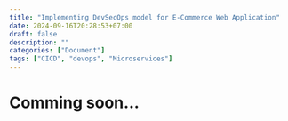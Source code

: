```yaml
---
title: "Implementing DevSecOps model for E-Commerce Web Application"
date: 2024-09-16T20:28:53+07:00
draft: false
description: ""
categories: ["Document"]
tags: ["CICD", "devops", "Microservices"]
---
```


# Comming soon...

<!-- ## Table of contents

- [Pfsense, Client to Site \&  Site to site](#pfsense-client-to-site---site-to-site)
  - [Table of contents](#table-of-contents)
    - [What is Pfsense ?](#what-is-pfsense-)
    - [Features in pfsense](#features-in-pfsense)
    - [Setup firewall (Outscope)](#setup-firewall-outscope)
      - [Initial setup](#initial-setup)
        - [General Information](#general-information)
        - [Time Server Configuration](#time-server-configuration)
        - [WAN Interface Configuration](#wan-interface-configuration)
      - [Configure LAN Interface](#configure-lan-interface)
      - [Change the Admin password](#change-the-admin-password)
      - [Save parameters](#save-parameters)
      - [Configure Interface](#configure-interface)
      - [Configure Rule and NAT(port-forward)](#configure-rule-and-natport-forward)
        - [I. Rule WAN interface](#i-rule-wan-interface)
        - [II. Rule LAN interface](#ii-rule-lan-interface)
    - [Setup firewall (Inscope Non CDE)](#setup-firewall-inscope-non-cde)
    - [Build VPN](#build-vpn)
      - [Setup VPN Client to Site](#setup-vpn-client-to-site)
        - [Step 1: Configure WAN interface](#step-1-configure-wan-interface)
        - [Step 2: Create a Virtual IP](#step-2-create-a-virtual-ip)
        - [Step 3: Create Certificate Authority – CA](#step-3-create-certificate-authority--ca)
        - [Step 4: Create Server Certificate](#step-4-create-server-certificate)
        - [Step 5: Create a VPN – OpenVPN Server](#step-5-create-a-vpn--openvpn-server)
        - [Step 6: Create a VPN – OpenVPN Client](#step-6-create-a-vpn--openvpn-client)
        - [Step 7: Install the OpenVPN Client Export Utility, a tool that helps export the VPN client](#step-7-install-the-openvpn-client-export-utility-a-tool-that-helps-export-the-vpn-client)
        - [Step 8 : Create user OpenVPN](#step-8--create-user-openvpn)
        - [Step 9: Configure access permissions in the VPN](#step-9-configure-access-permissions-in-the-vpn)
        - [Step 10: Configure access to the VPN](#step-10-configure-access-to-the-vpn)
        - [Step 11: Configure NAT outbound](#step-11-configure-nat-outbound)
        - [Step 12: Export the VPN Client installation package](#step-12-export-the-vpn-client-installation-package)
        - [Step 13: Test the OpenVPN connection](#step-13-test-the-openvpn-connection)
      - [Setup VPN Site to site](#setup-vpn-site-to-site)
        - [Setup Network on CMC-Cloud Site HCM](#setup-network-on-cmc-cloud-site-hcm)
        - [Configure Interface OutScope, NonCDE, CDE Site HCM](#configure-interface-outscope-noncde-cde-site-hcm)
        - [Configure the IPSec tunnel Site HCM](#configure-the-ipsec-tunnel-site-hcm)
        - [Configure Firewall for local connections Site HCM](#configure-firewall-for-local-connections-site-hcm)
        - [Config Route table in CMC-Cloud on Site HCM](#config-route-table-in-cmc-cloud-on-site-hcm)
        - [Setup Network on CMC-Cloud Site HN](#setup-network-on-cmc-cloud-site-hn)
        - [Configure Interface OutScope, NonCDE, CDE Site HN](#configure-interface-outscope-noncde-cde-site-hn)
        - [Configure the IPSec tunnel Site HN](#configure-the-ipsec-tunnel-site-hn)
        - [Configure Firewall for local connections Site HN](#configure-firewall-for-local-connections-site-hn)
        - [Config Route table in CMC-Cloud on Site HN](#config-route-table-in-cmc-cloud-on-site-hn)
    - [Build VPN Route Base (Using OSPF)](#build-vpn-route-base-using-ospf)
      - [Routed IPsec (VTI)](#routed-ipsec-vti)
        - [HANOI - Khanh's zone (Vùng 1) - PHAN](#hanoi---khanhs-zone-vùng-1---phan)
        - [HCM - Khanh's zone (Vùng 2) - GIANG](#hcm---khanhs-zone-vùng-2---giang)
        - [HCM - Tram's zone (Vùng 3) - TRI](#hcm---trams-zone-vùng-3---tri)
      - [Step 1: Configure IPsec Tunnel on pfSense](#step-1-configure-ipsec-tunnel-on-pfsense)
      - [Step 2: Configure Phase 2 (Child SA) for VTI](#step-2-configure-phase-2-child-sa-for-vti)
      - [Create the VTI Interface](#create-the-vti-interface)
      - [Step 4: Firewall Rules for the VTI Interface](#step-4-firewall-rules-for-the-vti-interface)
      - [Testing the VTI Tunnel](#testing-the-vti-tunnel)
      - [Step 5: Setup for OSPF on pfSense with VTI](#step-5-setup-for-ospf-on-pfsense-with-vti)
        - [I. Install the FRR Package on pfSense](#i-install-the-frr-package-on-pfsense)
        - [II. Configure FRR Global Settings](#ii-configure-frr-global-settings)
        - [III. Configure OSPF in FRR](#iii-configure-ospf-in-frr)
        - [IV. Configure Static Routing in Pfsense](#iv-configure-static-routing-in-pfsense)
        - [V. Check status OSPF in FRR](#v-check-status-ospf-in-frr)
        - [V. Check ping](#v-check-ping)
    - [Build VPN With GRE-TUNNEL](#build-vpn-with-gre-tunnel)

### What is Pfsense ?

**`Pfsense`**: is an application that functions as a network firewall router and is free based on `FreeBSD`. Pfsense is configured through a web GUI interface for easy management and customization. It supports filtering based on source address, destination, source port, destination port, supports routing, and can operate in bridge or transparent mode.

![pfsense](Imgs/pfsense.png)

Moreover, If using pfsense as a gateway, we can clearly see the support for NAT and port forwarding on pfsense as well as performing load balancing or failover on the network paths.

### Features in pfsense

1. *`Aliases`*: In pfsense, the firewall cannot have a rule consisting of multiple IP groups or a port group. Therefore, it is necessary to group IP, Port, or URL into one alias. An alias allows to substitute one host, one network range, multiple separate IPs, or a group of ports, URLs... Aliases help save time if used correctly.

2. *`NAT`*: Pfsense supports Static NAT in the form of NAT 1:1. The condition to perform NAT 1:1 is to have a public IP. When performing NAT 1:1, the Private IP being NAT-ed will always go out with the corresponding Public IP, and the ports will also correspond on the Public IP.

3. *`Powerful firewall`*: PFsense provides a strong firewall with the ability to filter packets based on IP address, port, protocol, application,... It also supports complex and flexible firewall rules. Rules must be created to manage the internal network.

4. *`Analyze and manage traffic`*: PFsense provides network traffic analysis tools such as NetFlow and many other plugins to help you understand and manage Internet usage in your network.

5. *`VPN (Virtual Private Network)`*: PFsense supports multiple VPN protocols such as *`IPsec`*, *`OpenVPN`*, *`L2TP`*, and *`PPTP`*, allowing secure VPN connections to be established between locations or remote users.

6. *`Proxy Server`*: PFsense can act as a `proxy server`, allowing to control and filter web content, providing security and managing Internet traffic.

7. *`Load balancing and failover`*: PFsense supports load balancing across multiple Internet connections to optimize network performance and availability. It also features redundancy to ensure service continuity.

8. *`Manage access control lists (ACL)`*: By using access control lists, you can control the Internet access rights of users in the network, from blocking access to specific websites to managing access time.

9. *`Security`*: PFsense supports many security features such as `IDS/IPS` (Intrusion Detection/Prevention System), `DPI` (Deep Packet Inspection), `DDoS` protection, to protect the network from various threats.

10. *`Managing DHCP and DNS:`*: PFsense also provides DHCP and DNS management services to automatically assign IP addresses and manage domains within the network.

![pfsense](Imgs/pfs.jpg)

### Setup firewall (Outscope)

The pfSense solution is an open-source firewall project originating from the Monowall firewall project from many years ago. According to pfsense.org, thousands of enterprises use pfSense. Essentially, pfSense will include a full-featured firewall/L3 routing suite with many other features such as proxy server, IDS/IPS, high availability, certificate management, and centralized VPN.

![architecture](Imgs/fo.svg)

#### Initial setup

> [!CAUTION]
> ***Error login HTTP_REFERER***
> ![pfsense](Imgs/cts_error.png)

Access **terminal console** of **pfsense -> select number `8`**.

![pfsense](Imgs/cts_fix.png)

```sh
pfSsh.php playback disablereferercheck
```

> [!NOTE]
> ***ERR_CONNECTION_TIMED_OUT***

- Assignment Interface in pfSense:

  After configuring VLANs, pfSense will prompt you to assign the WAN interface. Typically, pfSense will display a list of network interfaces connected to it, such as vtnet0 and vtnet1. These are common virtual network interface names in cloud environments.
  - `Cloud Environment Consideration:`
    - In a cloud environment, if you do not have a VPN setup, pfSense will require a public IP address on the WAN interface to allow access to the User Interface (UI). This is crucial because, without VPN, the only way to manage pfSense remotely is through this public IP.

  - `WAN Configuration Before LAN:`
    - It is essential to configure WAN access rules before setting up the LAN interface, especially for ports 443 (HTTPS) and 80 (HTTP). `This is because, once the LAN interface is assigned, pfSense’s "Default Rule" will automatically shift from the WAN to the LAN interface`.
    - This behavior is part of pfSense’s security mechanism, where the default access rules will prioritize the LAN interface once it's assigned.

If you assign the LAN interface before configuring the necessary WAN rules, you might lose access to pfSense through the WAN interface. This happens because the default allow rules will then apply to the LAN, `leaving the WAN interface without the required access permissions`.

When accessing the Web UI interface, pfSense will automatically display the Setup Wizard page to set up the main parameters for the system.

![pfsense](Imgs/pfsense-web-ui.png)

Click **`Next`** to continue

##### General Information

![pfsense](Imgs/pfsense-web-ui-1.png)

Set up `Hostname`, `Domain`, `DNS Server`, then click `Next`

- Hostname: keep pfSense unchanged, you can change later.

- Domain: keep the default home.arpa, you can change later.

- Primary & Secondary DNS Server: Enter Cloudflare DNS (1.1.1.1 and 1.0.0.1) or Google DNS (8.8.8.8 and 8.8.4.4), or leave it blank.

- Override DNS: Select this if you want to use the DNS provided by the DHCP Server sent to the WAN port.

##### Time Server Configuration

![pfsense](Imgs/pfsense-web-ui-2.png)

Adjust time zone and Time Server. I use time server `1.vn.pool.ntp.org.`

##### WAN Interface Configuration

Configure the WAN Interface and LAN Interface according to the virtual network diagram designed in architecture.

1. **Step 1:**

   - Setup IP address of WAN and LAN in portal CMC-Cloud

    ![pfsense](Imgs/pfs_oos.png)

   - Setup security group in portal CMC-Cloud

    ![pfsense](Imgs/pfs_oos_1.png)

2. **Step 2:**

   - Set the WAN Interface Type to Static with the following IP parameters:

  ![pfsense](Imgs/sub_net.png)

  **IP Address:** `172.24.48.8`

  **Subnet Mask:** `24`

  **Upstream Gateway:** `172.24.48.1` (IP of the Mikrotik Router)

  In a real-world scenario, if you are using pfSense to connect to the ISP's optical modem, you will need to change the WAN Interface Type to PPPoE and enter the provided Username/Password for connection authentication.

  ![pfsense](Imgs/pfs_oos_.png)

  Set the `WAN` Interface to `DHCP` IP

  ![pfsense](Imgs/pfs_oos_2.png)

  Uncheck the option `Block RFC1918 Private Networks` and `Block bogon networks`

  Block RFC1918 Private Networks: This option means that pfSense will block all access to the WAN port from internal IP ranges (`10/8, 172.16/12, 192.168/16`).

  Since I'm using pfSense in a virtual network on CMC-Cloud, where all connections to the WAN port are internal IPs (`172.24.48.0/24`), it is necessary to uncheck Block RFC1918 Private Networks to allow the Host to access the pfSense management page.

#### Configure LAN Interface

Change LAN IP Address to `dhcp` and Subnet Mask `32`

![pfsense](Imgs/pfs_oos_3.png)

#### Change the Admin password

![pfsense](Imgs/pfs_oos_4.png)

Enter `new password` for Admin account

#### Save parameters

![pfsense](Imgs/pfs_oos_5.png)

Click `Reload` to let pfSense save the parameters and restart the service.

![pfsense](Imgs/pfs_oos_6.png)

Click `Finish` to complete

**`Result:`** Dashboard of pfsense

![pfsense](Imgs/pfs_oos_7.png)

#### Configure Interface

Add interface `vtnet1`

![pfsense](Imgs/pfs_oos_8.png)

Config `WAN` interface

![pfsense](Imgs/wan-oos.png)

![pfsense](Imgs/wan-oos-1.png)

Config `LAN` interface

![pfsense](Imgs/lan-oos.png)

![pfsense](Imgs/lan-oos-1.png)

#### Configure Rule and NAT(port-forward)

> **Rule**

##### I. Rule WAN interface

![pfsense](Imgs/rule-wan.png)

- Allow Port access UI

    > [!NOTE]
    > If the service runs on two ports, `80 (HTTP)` and `443 (HTTPS)`, it should be configured to access the public IP address via a different port to avoid conflicts when configuring port forwarding.

  - Go to: System -> Advanced -> Admin Access -> webConfigurator -> TCP Port: 'Port different: 80 and 443' -> Save -> Apply changes and wait 20 seconds for automatic redirection. (Remember to create an Allow Rule for WAN Access on the configured port).

  ![pfsense](Imgs/rule-wan-1.png) ![pfsense](Imgs/rule-wan-2.png)

- Virtual IP port-forward to 80 and 443

  To set up port forwarding to ports 80 and 443 using a Virtual IP, you need to configure the following steps:
  - Step 1. Create a Virtual IP on CMC-lor:
    - Go to Dashboard CMC-Cloud ->`Virtual Private Cloud` -> `Subnets` -> `subnet-outscope-bvb` -> `IP address`.

      ![pfsense](Imgs/vip.png)

    - Select button `Assign Virtual IP address` -> `Automatic` -> `OK`.

      ![pfsense](Imgs/vip_1.png)

    - Continue select `Actions` -> `Bind to Server` -> `Select Server` -> `Select Port` -> `Bind Server`.

      ![pfsense](Imgs/vip_2.png)

      ![pfsense](Imgs/vip_3.png)

##### II. Rule LAN interface

![pfsense](Imgs/rule-lan.png)

> **NAT**

1. NAT Port-forward

![pfsense](Imgs/nat-pf.png)

- Go to Port Forwarding Settings:
  - Navigate to Firewall -> NAT -> Port Forward.
  - Click Add to create a new NAT rule for port forwarding.

Configure port forwarding from the `WAN` interface to the internal `NAT IP` (`172.24.65.98`) on port `80` (`HTTP`)

![pfsense](Imgs/nat-pf1.png)

Configure port forwarding from the `WAN` interface to the internal `NAT IP` (172.24.65.98) on port `443` (`HTTPS`)

![pfsense](Imgs/nat-pf2.png)

1. NAT Outbound

- Select `Hybrid Outbound NAT rule generation. (Automatic Outbound NAT + rules below)`
- Add Mapping LAN address to subnet 172.24.64.0/20 (outscope)

![pfsense](Imgs/Outbound.png)

![pfsense](Imgs/Outbound1.png)

### Setup firewall (Inscope Non CDE)

### Build VPN

`OpenVPN` is a virtual private network (VPN) system that implements techniques to create secure point-to-point or site-to-site connections. It allows parties to authenticate each other using `pre-shared keys`, `certificates`, or `usernames/passwords`. When used in a multi client-server configuration, it enables the server to issue an authentication certificate to each client. It uses the OpenSSL encryption library as well as the widely-used *TLS protocol*, with many control and security features.

> [!NOTE]
> ***The pfSense firewall is installed and working with interfaces including WAN and LAN***

#### Setup VPN Client to Site

##### Step 1: Configure WAN interface

- Setup IP address of WAN in portal CMC-Cloud

![pfsense](Imgs/cts.png)

- Setup security group in portal CMC-Cloud

![pfsense](Imgs/cts1.png)

##### Step 2: Create a Virtual IP

- Navigate to Firewall -> `Virtual IPs`.
- Click `Add` to create a new Virtual IP.
- Set the `Type` to `IP Alias`.
- Assign the `Virtual IP Address` (42.96.47.201) that you want to use.
- Set the Interface to `WAN` or whichever interface you want the Virtual IP to be associated with.
- Save and apply the changes.

![pfsense](Imgs/cts2.png)
![pfsense](Imgs/cts3.png)

##### Step 3: Create Certificate Authority – CA

- Go to the menu `System > Cert. Manager`.

- Click button `Add` to create a new CA.

  ![pfsense](Imgs/cts_ca.png)

- Enter an identifying name for the CA.

- Set the `method` to **Create an internal Certificate Authority**.

- Select **Key Type**. (RSA, ECDSA..)

- Set the length of the key **Key length (2048, 4096, …)**.

- Select **Digest Algorithm encryption algorithm (sha256, sha512, …)**.

- Set a common name **Common Name (internal-ca, own-ca, ...)**.

  ![pfsense](Imgs/cts_ca1.png)

- Save to complete CA

  ![pfsense](Imgs/cts_ca2.png)

##### Step 4: Create Server Certificate

- Go to the `System > Cert. Manager menu`.

- Access the `Certificates` tab in the submenu.

- Select `Add/Sign` at the bottom right.

- Set the `Method` to `Create an internal Certificate Authority`.

- Enter a Descriptive name.

- Set the `Key length` and `Digest Algorithm` the same as the previously created `CA`.

- Adjust the `Lifetime` to 3650 days or customize it, not exceeding 398 days.

- Set the Common Name.

- Set the `Certificate Type` to Server `Certificate`.

  ![pfsense](Imgs/cts_ca3.png)

- Save to complete `Server Certificate`.

##### Step 5: Create a VPN – OpenVPN Server

- Select the `VPN > OpenVPN`.

  ![pfsense](Imgs/cts_vpn.png)

- Select `Add`.
  - General Information:
    1. Set **Server mode** to **Remote Access (SSL/TLS + User Auth)**.
    2. **Local port**, select the connection port, default port **1194**.
    3. Enter a **description**.

  ![pfsense](Imgs/cts_vpn1.png)

  - `Cryptographic` Settings:

    1. Select Use **TLS Key** and automatically enable **Automatically generate a TLS Key**.
    2. In **Peer Certificate Authority**, select the CA that was previously created.
    3. Select the **Server Certificate** created.
    4. Choose 2048 for **DH Parameter Length**.
    5. Set **Auth digest algorithm** to RSA-SHA256 (256-bit).

    ![pfsense](Imgs/cts_vpn2.png)![pfsense](Imgs/cts_vpn3.png)

  - `VPN Tunnel` Settings:
    1. Create a subnet in **IPv4 Tunnel Network** as `10.20.10.0/24`.
    2. Leave **IPv6 Tunnel Network** blank.
    3. Enable **Redirect IPv4 Gateway**.
    4. Specify the `maximum number(20)` of clients allowed to concurrently connect to this server.

    ![pfsense](Imgs/cts_vpn4.png)

  - `Client Settings` and `Ping settings`

    Keep default setting

    ![pfsense](Imgs/cts_vpn5.png)

  - `Advanced Client Settings` and `Advanced Configuration`:

    1. Enable DNS Server and add IP DNS Server `10.20.10.1`.
    2. Choose IPv4 Only in Gateway creation; select Both if using IPv4 and IPv6.

    ![pfsense](Imgs/cts_vpn6.png)

- Press `Save` to update the configuration.

  ![pfsense](Imgs/cts_vpn7.png)

##### Step 6: Create a VPN – OpenVPN Client

- Navigate to `VPN > OpenVPN > Clients`.

![pfsense](Imgs/cts_c.png)

- Click the `Add` button.

  - General Information:
    1. Enter a **description**.
    2. **Disabled**: Leave this unchecked or your client connection will be disabled.
    3. Set **Server mode** to **Peer to Peer (SSL/TLS)**.

    ![pfsense](Imgs/cts_c1.png)

  - `Endpoint Configuration` Setting:
    1. **Protocol**:Have 2 option UDP and TCP. And we used *TCP only on IPv4*.
    2. Set **Interface**: `42.96.47.201((VIP))`. The virtual IP (VIP) was created previously.
    3. **Local port**: Leave blank unless specified by your VPN provider
    4. **Server host or address**: The IP address(*`42.96.47.201`*) or hostname of the VPN server to which you will connect.
    5. **Server port**: The port(*`1194`*) over which the VPN connection will be made.
    6. **Proxy host or address**: Leave blank
    7. **Proxy port**: Leave blank
    8. **Proxy Authentication**: none
    ![pfsense](Imgs/cts_c2.png)

  - `User Authentication` Settings
    1. Username: Your username, client identifier, account number, etc.
    2. Password: Your password (if required)
    3. Automatic Retry: Leave unchecked so that your client will attempt to reconnect when authentication fails.
  
    ![pfsense](Imgs/cts_c3.png)

  - `Cryptographic` Settings
    1. Select Use **TLS Key** and automatically enable **Automatically generate a TLS Key**.
    2. In **Peer Certificate Authority**, select the CA that was previously created.
    3. **Client Certificate**: Leave this set to None.
    4. Set **Auth digest algorithm** to RSA-SHA256 (256-bit).

    ![pfsense](Imgs/cts_c4.png)![pfsense](Imgs/cts_c5.png)

  - `VPN Tunnel` Settings: Keep default in Tunnel Setting section.

    ![pfsense](Imgs/cts_c6.png)

  - `Ping settings`

    Keep default setting

    ![pfsense](Imgs/cts_c7.png)

  - `Advanced Configuration`:
    - Choose IPv4 Only in `Gateway creation`; select Both if using IPv4 and IPv6.

    ![pfsense](Imgs/cts_c8.png)

- Press `Save` to update the configuration.

  ![pfsense](Imgs/cts_c9.png)

##### Step 7: Install the OpenVPN Client Export Utility, a tool that helps export the VPN client

- Go to `System > Package Manager`.

- Select **Available Packages** in the submenu.

  ![pfsense](Imgs/cts_pkt.png)

- Find the `openvpn-client-export utility` and select **install** to install it.

  ![pfsense](Imgs/cts_pkt1.png)

- Press **confirm** to install.
  ![pfsense](Imgs/cts_pkt2.png)
- Once installation is complete, **Success** will be displayed in the **Package Installer** interface.
  ![pfsense](Imgs/cts_pkt3.png)![pfsense](Imgs/cts_pkt4.png)

##### Step 8 : Create user OpenVPN

- Go to the menu **System > User Manager**.

  ![pfsense](Imgs/cts_user.png)

- Select the **Add** button and enter a **Username** and **Password** for your user.

- Press **Save**, and the **OpenVPN user** will be successfully created and then redirected to the initial interface.

- Configure the authentication method as certificate and password.

- Select **Add** -> **User Certificate** and enter additional information.

- Set the method (**Method -> Create an internal Certificate**).

- Choose **Key length, Type, and Digest Algorithm** to match the previously created **CA**.

- Set the expiration time **Lifetime to 3650 days**.

- Ensure that **Certificate Type** is selected as the user certificate just created **(User Certificate)**.

- **Save** to complete linking the user certificate with the OpenVPN user **(User Certificate – OpenVPN user)**.

  ![pfsense](Imgs/cts_user1.png)![pfsense](Imgs/cts_user2.png)

- Press **Save** to complete the setup of creating the user account for OpenVPN.

##### Step 9: Configure access permissions in the VPN

- Go to the `Firewall > Rules` menu.
- Select **OpenVPN**.
- Select the first **Add** to add a new rule.
  ![pfsense](Imgs/cts_rule_vpnn.png)
- **Interface**: OpenVPN
- **Address Family**, choose **IPv4** only.
- **Protocol**, select **TCP**.
  ![pfsense](Imgs/cts_rule_vpn.png)

- `Source`, choose **any**.
- Enter a **description**, press Save, and Apply Changes to save the configuration.

  ![pfsense](Imgs/cts_rule_vpn1.png)

##### Step 10: Configure access to the VPN

- Go to the `Firewall > Rules` menu.
- Select the **WAN** tab.
- Click **Add** to add a new rule.

  ![pfsense](Imgs/cts_rule_wan.png)

- Set **Address Family** to **IPv4**.
- **Protocol**, choose **TCP**.

  ![pfsense](Imgs/cts_rule_wan1.png)

- Set **Source** to **any**.
- `Destination Port Range`, enter the OpenVPN port configured earlier, which is **`1194`**.
- Enter a **description**, press **Save**, and Apply Changes to save the configuration.

  ![pfsense](Imgs/cts_rule_wan2.png)

##### Step 11: Configure NAT outbound

- Navigate to `Firewall > NAT > Outbound`.
  - Outbound NAT Mode: ***Hybrid Outbound NAT rule generation.
(Automatic Outbound NAT + rules below)*** and then click **Save** and Apply Changes NAT rules.
  ![pfsense](Imgs/cts_nat.png)
  - Mappings Configure
    - Click the green **Add** button with a downward pointing arrow, to create a new NAT rule.
    - Set the **Interface** field to the VPN interface we created earlier.
    - Set the **Address Family** to either IPv4 or IPv4+IPv6 if your VPN provider explicitly supports IPv6.
    - Set the **Source** and **Destination** network with subnet address.
    - Leave all the other settings untouched. Click **Save** and **Apply Changes**.

    ![pfsense](Imgs/cts_nat1.png)! [pfsense](Imgs/cts_nat2.png)

##### Step 12: Export the VPN Client installation package

- Go to `VPN > OpenVPN`.
- Select `Client Export` in the submenu.
- Select the correct **OpenVPN** server next to **Remote Access Server**.
- If using `Dynamic DNS` to access the pfSense **WAN** network, choose **Other** and select **Host Name Resolution** (This setting allows access to the pfSense WAN network using a name instead of an IP address, ensuring no loss of access to the OpenVPN server if the ISP changes the IP or WAN network). `Exp: 42.96.47.201`
- If not using this, set **Host Name Resolution** to **Interface IP Address**.

  ![pfsense](Imgs/cts_vpn_exp.png)![pfsense](Imgs/cts_vpn_exp1.png)

- Scroll down to the user location to download the VPN Client installation file, and choose the appropriate installation file.
  ![pfsense](Imgs/cts_vpn_exp2.png)

##### Step 13: Test the OpenVPN connection

- Run the installation file for the **VPN Client** that was downloaded.
- Once successfully connected to **OpenVPN**,

  ![pfsense](Imgs/vpn_test.png)

- Network information – when connected to **OpenVPN**.
  ![pfsense](Imgs/vpn_test1.png)

  ![pfsense](Imgs/vpn_test2.png)

  ![pfsense](Imgs/vpn_test3.png)

#### Setup VPN Site to site

> Site HCM

Start with configuring the tunnel and related settings on the firewall at Site HCM.

##### Setup Network on CMC-Cloud Site HCM

1. Setup IP address of `WAN` and `LAN` in portal `CMC-Cloud`:

    Add **IP private** and **IP public**
    ![pfsense](Imgs/S2S/vpn_s2s_cmc.png)
2. Setup **security group** in portal CMC-Cloud
    ![pfsense](Imgs/S2S/vpn_s2s_cmc0.png)![pfsense](Imgs/S2S/vpn_s2s_cmc1.png)![pfsense](Imgs/S2S/vpn_s2s_cmc2.png)
3. `Allowed address pairs`
   - Double click to open tab `Update port` -> **Allowed address pairs**
   - Add Security Group
   - Add *`IP Address or CIDR *`* -> `Mac Address`
   - Click Add to create a new **Allowed address pairs**.
  
    ![pfsense](Imgs/S2S/vpn_s2s_cmc3.png)

    ![pfsense](Imgs/S2S/vpn_s2s_cmc4.png)

    ![pfsense](Imgs/S2S/vpn_s2s_cmc5.png)

    ![pfsense](Imgs/S2S/vpn_s2s_cmc6.png)

##### Configure Interface OutScope, NonCDE, CDE Site HCM

Let's start.

First, configure the internal LAN and the gateway interface. To do this, in the browser, go to the server IP address or domain name if any. Enter the username and password and get to the Home screen (Dashboard). In the program menu, go to the interfaces section `Interfaces -> Assignments`. In our case, have 3 interfaces are already distributed - we leave it as it is. If you have several interfaces, you should select the necessary interface by mac-address and click the Add button.

Assign an IP address to the interface **“looking”** to the local network.

- Add interface vtnet1 (OutScope)
- Add interface vtnet2 (NonCDE)
- Add interface vtnet3 (CDE)

![pfsense](Imgs/S2S/s2s2.png)
![pfsense](Imgs/S2S/s2s.png)

In the program menu, change interface name `interfaces section -> OutScope | NonCDE | CDE`. At the end of the setup, click the Save button.

For all servers in the local network, as the default gateway, set the IP address specified in the LAN.

- Assign `Interface > OutScope`
  - Setting `General Configuration`
    - Select **enable interface**
    - IPv4 Type: **DHCP**
  - DHCP Client Configuration
    - Keep default
  - Reserved Networks
    - Untick **Block private networks and loopback addresses** and **Block bogon networks**

  ![pfsense](Imgs/S2S/s2s9.png)![pfsense](Imgs/S2S/s2s10.png)

- Do the same with CDE and Non CDE
  ![pfsense](Imgs/S2S/s2s7.png)![pfsense](Imgs/S2S/s2s8.png)
  ![pfsense](Imgs/S2S/s2s5.png)![pfsense](Imgs/S2S/s2s6.png)
  
`Important!` If you use cloud services, then you need to unite the network nodes from the administration panel of the cloud service through `“Virtual Networks”`.

##### Configure the IPSec tunnel Site HCM

***`Phase 1`***

- Access the `VPN > IPSEC > Tunnel` section
- Click on the **ADD P1** button![pfsense](Imgs/S2S/s2s16.png)
- In the Phase 1 configuration page of the IPsec VPN on the pfsense server, fill in the information according to the configuration similar to IPSec VPN in site HN.
  - `General Information` Setting
    - Enter a **Description**
    - Uncheck **Disabled** this box so that the tunnel will be operational.
  - `IKE Endpoint Configuration`
    - Key Exchange version: Specifies whether to use IKEv2 or IKEv1. IKEv2 is the best practice when supported by both endpoints. If one side does not support IKEv2, use **IKEv1** instead.
    - Internet Protocol: **IPv4** in most cases unless both WANs have IPv6
    - Interface: Most likely set to **WAN**
    - Remote Gateway: The WAN address at Site HN, in this example: `42.96.40.240`.
    ![pfsense](Imgs/S2S/s2s17.png)
  - Setup `Phase 1 Proposal (Authentication)`
  
    The next section controls IPsec phase 1 proposals for encryption.
    - Authentication Method:The default, **Mutual PSK**
    - Negotiation mode: **Main**
    - My Identifier: **My IP Address**
    - Peer Identifier: **Any**
    - Pre-Shared key: generate a key (we will also need this value on our end)![pfsense](Imgs/S2S/s2s18.png)
  - `Phase 1 Proposal (Encryption Algorithm)`
  
    Encryption Algorithm:
    - Algorithm Select **AES**
    - Key length use **128bits**
    - Hash use **SHA256**
    - DH group **2** (1028bit)
  - `Expiration and Replacement`
    - The Expiration and Replacement section controls the timing and method by which phase 1 will be renegotiated.
      - Life Time: The default `28800` is OK for this endpoint.
      - The other lifetime-related values (Rekey Time, Reauth Time, Rand Time) should be left at their defaults on this endpoint as they are automatically calculated as the correct values.
  - `Advanced Options`
    - Child SA Close Action: Set this endpoint to **Default**. Moreover, have options **Restart/Reconnect** so that the phase 2 entries will be reconnected if they get disconnected.
    - Leave checked and at the default values.
  ![pfsense](Imgs/S2S/s2s19.png)
  - Click **Save** when complete

***`Phase 2`***

With the phase 1 entry complete, now a new phase 2 definition to the VPN:

- Click **Show Phase 2 Entries** to expand the phase 2 list for this VPN.

- Click **Add P2** to add a new phase 2 entry.

Now add settings for phase 2 on this VPN. The settings for phase 2:

- `General Information`
  - Description: A brief description of the network(s) involved in this phase 2 entry.
  - Mode: Select ***Tunnel IPv4***
- `Networks`
  - Local Network: **WAN subnet** with interface WAN. **LAN Subnet** with interfaces: OutScope, CDE and NonCDE.
- `NAT/BINAT`
  - Set to **None**.
- `Remote Network`
  - Set to the network at Site HN, in this case: `172.25.49.0/24`

![pfsense](Imgs/S2S/s2s20.png)

The next section of the phase 2 settings covers traffic encryption. Encryption algorithms and Hash algorithms can both be set to allow multiple options in phase 2, and both sides will negotiate and agree upon the settings so long as each side has at least one of each in common. In some cases that may be a good thing, but it is usually better to restrict this to the single specific options desired on both sides.

- `Phase 2 Proposal (SA/Key Exchange)`
  - Protocol: Set to **ESP** for encryption.
  - Encryption Algorithms: **AES (128bits)**
  - Hash algorithm use **SHA1**
  - PFS key group with **2(1024bit)**

- `Expiration and Replacement` and `Keep Alive`
  - Keep default

![pfsense](Imgs/S2S/s2s22.png)

***NonCDE***

![pfsense](Imgs/S2S/s2s23.png)![pfsense](Imgs/S2S/s2s24.png)

***CDE***

![pfsense](Imgs/S2S/s2s25.png)![pfsense](Imgs/S2S/s2s26.png)![pfsense](Imgs/S2S/s2s27.png)

***OutScope***

![pfsense](Imgs/S2S/s2s28.png)![pfsense](Imgs/S2S/s2s29.png)

`Result:`

![pfsense](Imgs/S2S/s2s30.png)

##### Configure Firewall for local connections Site HCM

In the program menu, select `Firewall -> Rules -> WAN`. Click the **Add** button.

- Protocol: **TCP**, but you can also use Any.

- Source: **Any**.

- Destination: **Any**.

![alt text](Imgs/S2S/s2s11.png)

Configure rule OutScope VPN: `Firewall -> Rules -> OutScope`

- On the new page we check the parameters:

  - Customizable interface: **OutScope**.

  - Protocol: **TCP**, but you can also use Any.

  - Source: **Any**.

  - Destination: **Any**.
- Save the settings by clicking on the Save button.

![alt text](Imgs/S2S/s2s14.png)

Do the same with CDE and Non CDE

![alt text](Imgs/S2S/s2s13.png)

![alt text](Imgs/S2S/s2s12.png)

Configure rule IPSec VPN: `Firewall -> Rules -> IPSec`

- Protocol: **TCP**, but you can also use **Any**.

- Source: **Any**.

- Destination: **Any**.

![alt text](Imgs/S2S/s2s15.png)

It should be noted that the same settings must be made on all remote pfSense servers connected to a single network.

##### Config Route table in CMC-Cloud on Site HCM

A route table contains a set of rules, called routes, that determine where network traffic from your subnet or gateway is directed.

![alt text](Imgs/S2S/route_hcm.png)

![alt text](Imgs/S2S/route_hcm_1.png)

![alt text](Imgs/S2S/route_hcm_1.1.png)

![alt text](Imgs/S2S/route_hcm_1.2.png)

![alt text](Imgs/S2S/route_hcm_2.png)

![alt text](Imgs/S2S/route_hcm_2.1.png)

![alt text](Imgs/S2S/route_hcm_3.png)

![alt text](Imgs/S2S/route_hcm_3.1.png)

![alt text](Imgs/S2S/route_hcm_3.2.png)

![alt text](Imgs/S2S/route_hcm_5.png)

![alt text](Imgs/S2S/route_hcm_5.1.png)

===================================================

> Site HN

Now that Site HCM is configured, it is time to tackle Site HN. Repeat the process on the Site HN endpoint to add a tunnel.

##### Setup Network on CMC-Cloud Site HN

1. Setup IP address of `WAN` and `LAN` in portal `CMC-Cloud`:

    Add **IP private** and **IP public**
    ![pfsense](Imgs/S2S-HN/s2s_cmc_hn.png)
2. Setup **security group** in portal CMC-Cloud
    ![pfsense](Imgs/S2S-HN/s2s_cmc_hn1.png)![pfsense](Imgs/S2S-HN/s2s_cmc_hn2.png)
3. `Allowed address pairs`
   - Double click to open tab `Update port` -> **Allowed address pairs**
   - Add Security Group
   - Add *`IP Address or CIDR *`* -> `Mac Address`
   - Click Add to create a new **Allowed address pairs**.
  
    ![pfsense](Imgs/S2S-HN/s2s_cmc_hn3.png)

    ![pfsense](Imgs/S2S-HN/s2s_cmc_hn4.png)

    ![pfsense](Imgs/S2S-HN/s2s_cmc_hn5.png)

    ![pfsense](Imgs/S2S-HN/s2s_cmc_hn6.png)

##### Configure Interface OutScope, NonCDE, CDE Site HN

Let's start.

First, configure the internal LAN and the gateway interface. To do this, in the browser, go to the server IP address or domain name if any. Enter the username and password and get to the Home screen (Dashboard). In the program menu, go to the interfaces section `Interfaces -> Assignments`. In our case, have 3 interfaces are already distributed - we leave it as it is. If you have several interfaces, you should select the necessary interface by mac-address and click the Add button.

Assign an IP address to the interface **“looking”** to the local network.

- Add interface vtnet1 (OutScope)
- Add interface vtnet2 (NonCDE)
- Add interface vtnet3 (CDE)

![pfsense](Imgs/S2S-HN/hn.png)
![pfsense](Imgs/S2S-HN/hn0.png)

In the program menu, change interface name `interfaces section -> OutScope | NonCDE | CDE`. At the end of the setup, click the Save button.

For all servers in the local network, as the default gateway, set the IP address specified in the LAN.

- Assign `Interface > OutScope`
  - Setting `General Configuration`
    - Select **enable interface**
    - IPv4 Type: **DHCP**
  - DHCP Client Configuration
    - Keep default
  - Reserved Networks
    - Untick **Block private networks and loopback addresses** and **Block bogon networks**

  ![pfsense](Imgs/S2S-HN/hn7.png)![pfsense](Imgs/S2S-HN/hn8.png)

- Do the same with CDE and Non CDE
  ![pfsense](Imgs/S2S-HN/hn6.png)![pfsense](Imgs/S2S-HN/hn6a.png)
  ![pfsense](Imgs/S2S-HN/hn4.png)![pfsense](Imgs/S2S-HN/hn5.png)
  
`Important!` If you use cloud services, then you need to unite the network nodes from the administration panel of the cloud service through `“Virtual Networks”`.

##### Configure the IPSec tunnel Site HN

***`Phase 1`***

- Access the `VPN > IPSEC > Tunnel` section
- Click on the **ADD P1** button![pfsense](Imgs/S2S-HN/hn15.png)
- In the Phase 1 configuration page of the IPsec VPN on the pfsense server, fill in the information according to the configuration similar to IPSec VPN in site HN.
  - `General Information` Setting
    - Enter a **Description**
    - Uncheck **Disabled** this box so that the tunnel will be operational.
  - `IKE Endpoint Configuration`
    - Key Exchange version: Specifies whether to use IKEv2 or IKEv1. IKEv2 is the best practice when supported by both endpoints. If one side does not support IKEv2, use **IKEv1** instead.
    - Internet Protocol: **IPv4** in most cases unless both WANs have IPv6
    - Interface: Most likely set to **WAN**
    - Remote Gateway: The WAN address at Site HN, in this example: `42.96.45.27`.
    ![pfsense](Imgs/S2S-HN/hn16.png)
  - Setup `Phase 1 Proposal (Authentication)`
  
    The next section controls IPsec phase 1 proposals for encryption.
    - Authentication Method:The default, **Mutual PSK**
    - Negotiation mode: **Main**
    - My Identifier: **My IP Address**
    - Peer Identifier: **Any**
    - Pre-Shared key: generate a key (we will also need this value on our end)![pfsense](Imgs/S2S-HN/hn17.png)
  - `Phase 1 Proposal (Encryption Algorithm)`
  
    Encryption Algorithm:
    - Algorithm Select **AES**
    - Key length use **128bits**
    - Hash use **SHA256**
    - DH group **2** (1028bit)
  - `Expiration and Replacement`
    - The Expiration and Replacement section controls the timing and method by which phase 1 will be renegotiated.
      - Life Time: The default `28800` is OK for this endpoint.
      - The other lifetime-related values (Rekey Time, Reauth Time, Rand Time) should be left at their defaults on this endpoint as they are automatically calculated as the correct values.
  - `Advanced Options`
    - Child SA Close Action: Set this endpoint to **Default**. Moreover, have options **Restart/Reconnect** so that the phase 2 entries will be reconnected if they get disconnected.
    - Leave checked and at the default values.
  ![pfsense](Imgs/S2S-HN/hn18.png)
  - Click **Save** when complete

***`Phase 2`***

With the phase 1 entry complete, now a new phase 2 definition to the VPN:

- Click **Show Phase 2 Entries** to expand the phase 2 list for this VPN.

- Click **Add P2** to add a new phase 2 entry.

Now add settings for phase 2 on this VPN. The settings for phase 2:

- `General Information`
  - Description: A brief description of the network(s) involved in this phase 2 entry.
  - Mode: Select ***Tunnel IPv4***
- `Networks`
  - Local Network: **WAN subnet** with interface WAN. **LAN Subnet** with interfaces: OutScope, CDE and NonCDE.
- `NAT/BINAT`
  - Set to **None**.
- `Remote Network`
  - Set to the network at Site HN, in this case: `172.24.49.0/24`

![pfsense](Imgs/S2S-HN/hn19.png)

The next section of the phase 2 settings covers traffic encryption. Encryption algorithms and Hash algorithms can both be set to allow multiple options in phase 2, and both sides will negotiate and agree upon the settings so long as each side has at least one of each in common. In some cases that may be a good thing, but it is usually better to restrict this to the single specific options desired on both sides.

- `Phase 2 Proposal (SA/Key Exchange)`
  - Protocol: Set to **ESP** for encryption.
  - Encryption Algorithms: **AES (128bits)**
  - Hash algorithm use **SHA1**
  - PFS key group with **2(1024bit)**

- `Expiration and Replacement` and `Keep Alive`
  - Keep default

![pfsense](Imgs/S2S-HN/hn20.png)

***NonCDE***

![pfsense](Imgs/S2S-HN/hn21.png)![pfsense](Imgs/S2S-HN/hn22.png)

***CDE***

![pfsense](Imgs/S2S-HN/hn23.png)![pfsense](Imgs/S2S-HN/hn24.png)

***OutScope***

![pfsense](Imgs/S2S-HN/hn25.png)![pfsense](Imgs/S2S-HN/hn26.png)

`Result:`

![pfsense](Imgs/S2S-HN/hn28.png)

##### Configure Firewall for local connections Site HN

In the program menu, select `Firewall -> Rules -> WAN`. Click the **Add** button.

- Protocol: **TCP**, but you can also use Any.

- Source: **Any**.

- Destination: **Any**.

![alt text](Imgs/S2S-HN/hn11.png)

Configure rule OutScope VPN: `Firewall -> Rules -> OutScope`

- On the new page we check the parameters:

  - Customizable interface: **OutScope**.
Imgs/S2S-HN/hn23.png
  - Protocol: **TCP**, but you can also use Any.

  - Source: **Any**.

  - Destination: **Any**.
- Save the settings by clicking on the Save button.

![alt text](Imgs/S2S-HN/hn13.png)

Do the same with CDE and Non CDE

![alt text](Imgs/S2S-HN/hn12.png)

![alt text](Imgs/S2S-HN/hn11.png)

Configure rule IPSec VPN: `Firewall -> Rules -> IPSec`

- Protocol: **TCP**, but you can also use **Any**.

- Source: **Any**.

- Destination: **Any**.

![alt text](Imgs/S2S-HN/hn14.png)

It should be noted that the same settings must be made on all remote pfSense servers connected to a single network.

##### Config Route table in CMC-Cloud on Site HN

A route table contains a set of rules, called routes, that determine where network traffic from your subnet or gateway is directed.

![alt text](Imgs/S2S-HN/s2s_hn_subnet.png)

![alt text](Imgs/S2S-HN/s2s_hn_route.png)

![alt text](Imgs/S2S-HN/s2s_hn_route1.png)

![alt text](Imgs/S2S-HN/s2s_hn_route2.png)

![alt text](Imgs/S2S-HN/s2s_hn_route3.png)

![alt text](Imgs/S2S-HN/s2s_hn_route4.png)

![alt text](Imgs/S2S-HN/s2s_hn_route5.png)

![alt text](Imgs/S2S-HN/s2s_hn_route6.png)

![alt text](Imgs/S2S-HN/s2s_hn_route7.png)

### Build VPN Route Base (Using OSPF)

#### Routed IPsec (VTI)

Route-based IPsec is an alternative method of managing IPsec traffic. It uses `if_ipsec(4)` from FreeBSD for **Virtual Tunnel Interfaces (VTI)** and traffic is directed using the operating system routing table. It does not rely on strict kernel security association matching like policy-based (tunnel mode) IPsec.

Virtual Tunnel Interface (VTI) tunnels in pfSense are used to create a more streamlined way to handle IPsec VPN configurations. VTI tunnels simplify the process of creating site-to-site VPNs by treating the tunnel as a network interface, allowing for easier management and the ability to use dynamic routing protocols like **`OSPF`** or **`BGP`**.

![alt text](Imgs/Route-base/VTI_TUNNEL.svg)

> VPN Route-Based IPSEC

##### HANOI - Khanh's zone (Vùng 1) - PHAN

| FW - IP public   | Interface | IP address     | Subnet        |
|------------------|-----------|---------------|---------------|
| 42.98.43.148     | WAN       | 172.25.48.81  | 172.25.48.0/24|
|                  | LAN       | 172.25.68.10  | 172.25.84.0/24|
|                  | VTI       | 10.0.0.1      |               |
| PC               | LAN       | 172.25.64.193 | 172.25.84.0/24|

##### HCM - Khanh's zone (Vùng 2) - GIANG

| FW - IP public   | Interface | IP address     | Subnet        |
|------------------|-----------|---------------|---------------|
| 42.98.44.213     | WAN       | 172.21.2.154  | 172.21.0.0/20 |
|                  | VTI-toHN  | 10.0.0.2      |               |
|                  | VTI-toTRAM| 10.0.0.3      |               |

##### HCM - Tram's zone (Vùng 3) - TRI

| FW - IP public   | Interface | IP address     | Subnet        |
|------------------|-----------|---------------|---------------|
| 203.171.92.107   | WAN       | 192.168.2.200 | 192.168.0.0/24|
|                  | LAN       | 192.168.0.211 | 192.168.0.0/24|
|                  | VTI       | 10.0.0.4      |               |
| PC               | LAN       | 192.168.0.210 | 192.168.0.0/24|

Config in Phase1: **`AES128 - SHA1 - DH Group 2`**

- Key between zone 3 and zone 2:

  ```key
  4531f5a38fa3e74c8741c743aae8b7fd7ef4fec037f500d8ad1fa7e91
  ```

- Key between zone 1 and zone 2:

  ```key
   7751417e85b68855909314a7da81cbb2271efd65a801f4bc0118d8da
  ```

#### Step 1: Configure IPsec Tunnel on pfSense

1. Go to `VPN > IPsec` in the pfSense web GUI.

2. Click on the + Add P1 button to create a new Phase 1 entry.

3. Set the following parameters for the Phase 1 configuration:

   - Key Exchange version: IKEv1
   - Remote Gateway: IP address of the remote VPN endpoint
   - Authentication Method: Mutual PSK (Pre-Shared Key)
   - Pre-Shared Key: Enter a secure key
   - Encryption Algorithm: Choose a strong encryption method (e.g., AES)
   - Hash Algorithm: SHA-1 (or another secure hash)
   - DH Group: Choose an appropriate Diffie-Hellman group

> HANOI - Khanh's zone (Vùng 1)

![alt text](Imgs/Route-base/vti_zone_1.png)![alt text](Imgs/Route-base/vti_zone_1_1.png)![alt text](Imgs/Route-base/vti_zone_1_2.png)![alt text](Imgs/Route-base/vti_zone_1_3.png)

> HCM - Khanh's zone (Vùng 2)

- toHCM-MrTram

![vti](Imgs/Route-base/vti_1.png)![vti](Imgs/Route-base/vti_2.png)![vti](Imgs/Route-base/vti_3.png)![vti](Imgs/Route-base/vti_4.png)

- HCM-to-HN

![alt text](Imgs/Route-base/vti_1.1.png)![alt text](Imgs/Route-base/vti_2.2.png)![alt text](Imgs/Route-base/vti_3.3.png)![alt text](Imgs/Route-base/vti_4.4.png)

> HCM - Tram's zone (Vùng 3)

![alt text](Imgs/Route-base/vti_zone_3.png)![alt text](Imgs/Route-base/vti_zone_3_1.png)![alt text](Imgs/Route-base/vti_zone_3_2.png)![alt text](Imgs/Route-base/vti_zone_3_3.png)

#### Step 2: Configure Phase 2 (Child SA) for VTI

1. Click on + Add P2 under the Phase 1 you just created.

2. Set the following parameters for the Phase 2 configuration:

   - Mode: Tunnel IPv4
   - Local Network: Network Address, and enter an IP address in CIDR notation (e.g., 0.0.0.0/0 for all traffic)
   - Remote Network: Network Address, and enter 0.0.0.0/0
   - Protocol: ESP
   - Encryption Algorithms: Choose strong encryption settings (e.g., AES)
   - Hash Algorithms: Choose a secure hash (e.g., SHA-256)

3. In the Phase 2 proposal (SA/Key Exchange) section, set the following:

   - Lifetime: Set a reasonable value (e.g., 3600 seconds)
   - Enable Automatically ping host, if desired, to keep the tunnel alive.

4. Save the Phase 2 settings.

> HANOI - Khanh's zone (Vùng 1)

![alt text](Imgs/Route-base/vti_p2_1.png)![alt text](Imgs/Route-base/vti_p2_1_1.png)![alt text](Imgs/Route-base/vti_p2_1_2.png)![alt text](Imgs/Route-base/vti_p2_1_4.png)

> HCM - Khanh's zone (Vùng 2)
>> HCM - Khanh's zone (Vùng 2) connect to HANOI - Khanh's zone (Vùng 1)

![alt text](Imgs/Route-base/vti_p2_2.png)![alt text](Imgs/Route-base/vti_p2_2_1.png)![alt text](Imgs/Route-base/vti_p2_2_2.png)![alt text](Imgs/Route-base/vti_p2_2_3.png)

>> HCM - Khanh's zone (Vùng 2) connect to HCM - Tram's zone (Vùng 3)

![alt text](Imgs/Route-base/vti_p2_2.2.png)![alt text](Imgs/Route-base/vti_p2_2.2_1.png)![alt text](Imgs/Route-base/vti_p2_2.2_2.png)![alt text](Imgs/Route-base/vti_p2_2.2_3.png)

> HCM - Tram's zone (Vùng 3)

![alt text](Imgs/Route-base/vti_p2_3_1.png)![alt text](Imgs/Route-base/vti_p2_3_2.png)![alt text](Imgs/Route-base/vti_p2_3_3.png)![alt text](Imgs/Route-base/vti_p2_3_4.png)

#### Create the VTI Interface

1. Go to Interfaces > Assignments in the pfSense web GUI.
2. You should see a new interface named IPsec VTI available in the list.
3. Click Add to assign the IPsec VTI interface.
4. Click on the newly created interface and configure it:
   - Enable the interface
   - Set the IP Address (e.g., 10.0.0.1/30), where each end of the tunnel gets a unique IP in the subnet.
5. Save and apply the changes.

> HANOI - Khanh's zone (Vùng 1)

![alt text](Imgs/Route-base/vti_zo1_interface.png)![alt text](Imgs/Route-base/vti_zo1_interface1.png)![alt text](Imgs/Route-base/vti_zo1_interface2.png)

> HCM - Khanh's zone (Vùng 2)

![alt text](Imgs/Route-base/vti_zo2_interface.png)![alt text](Imgs/Route-base/vti_zo2_interface1.png)![alt text](Imgs/Route-base/vti_zo2_interface2.png)![alt text](Imgs/Route-base/vti_zo2_interface3.png)![alt text](Imgs/Route-base/vti_zo2_interface4.png)

> HCM - Tram's zone (Vùng 3)

![alt text](Imgs/Route-base/vti_zo3_interface.png)![alt text](Imgs/Route-base/vti_zo3_interface1.png)![alt text](Imgs/Route-base/vti_zo3_interface2.png)

#### Step 4: Firewall Rules for the VTI Interface

1. Go to Firewall > Rules and click on the newly created IPsec VTI interface.
2. Add rules to allow traffic to flow through the tunnel as needed.
   For example, add a rule to allow all traffic for testing purposes.
3. Save and apply the firewall rules.

Exp: Add rules to allow traffic for 3 zone.

![alt text](Imgs/Route-base/vti_rules.png)![alt text](Imgs/Route-base/vti_rules1.png)

#### Testing the VTI Tunnel

1. Ping the remote tunnel IP address to verify connectivity.
2. Ensure that traffic is being properly routed through the VTI tunnel.

> HANOI - Khanh's zone (Vùng 1)

![alt text](Imgs/Route-base/vti_tunnel_ping_z1.png)![alt text](Imgs/Route-base/vti_tunnel_ping_z1_2.png)

> HCM - Khanh's zone (Vùng 2)

![alt text](Imgs/Route-base/vti_tunnel_ping_z2.png)![alt text](Imgs/Route-base/vti_tunnel_ping_z2_1.png)![alt text](Imgs/Route-base/vti_tunnel_ping_z2_2.png)

> HCM - Tram's zone (Vùng 3)

![alt text](Imgs/Route-base/vti_tunnel_ping_z3.png)![alt text](Imgs/Route-base/vti_tunnel_ping_z3_1.png)

#### Step 5: Setup for OSPF on pfSense with VTI

##### I. Install the FRR Package on pfSense

1. Go to System > Package Manager > Available Packages.
2. Search for the FRR (Free Range Routing) package.
3. Click Install to add the package to your pfSense setup.
4. Once the installation is complete, go to Services > FRR Global/Zebra.

> [!NOTE]
> Install FRR on all 3 zones

![alt text](Imgs/Route-base/vti_pkg.png)![alt text](Imgs/Route-base/vti_pkg1.png)![alt text](Imgs/Route-base/vti_pkg2.png)

##### II. Configure FRR Global Settings

1. Enable the FRR daemon by checking the box at the top of the page.
2. Make sure the Zebra routing manager is enabled.
3. Save and apply the settings.

> [!NOTE]
> Enable FRR on all 3 zones

![alt text](Imgs/Route-base/vti_frr_cfg1.png)![alt text](Imgs/Route-base/vti_frr_cfg2.png)

##### III. Configure OSPF in FRR

1. Navigate to `Services > FRR OSPF`.
2. Check the box to **Enable OSPF**.
3. In the Router ID field keep default or enter a unique identifier for this pfSense router (typically the LAN IP address).
4. Under Networks, add the network associated with the VTI interface. For example:
   - Network: 10.10.10.0/30 (replace this with your actual VTI network)
   - Area: 0.0.0.0 (Area 0 is the backbone area for OSPF)
5. Click Save to apply these settings.

> OSPF config

OSPF setting
![alt text](Imgs/Route-base/vti_ospf.png)![alt text](Imgs/Route-base/vti_ospf1.png)![alt text](Imgs/Route-base/vti_ospf2.png)![alt text](Imgs/Route-base/vti_ospf3.png)

Areas setting

![alt text](Imgs/Route-base/vti_area.png)![alt text](Imgs/Route-base/vti_area1.png)![alt text](Imgs/Route-base/vti_area2.png)

Interface setting

- HANOI - Khanh's zone (Vùng 1)
  
![alt text](Imgs/Route-base/vti_interface_hn.png)![alt text](Imgs/Route-base/vti_interface_hn1.png)![alt text](Imgs/Route-base/vti_interface_hn2.png)

- HCM - Khanh's zone (Vùng 2)

![alt text](Imgs/Route-base/vti_interface_z2.png)![alt text](Imgs/Route-base/vti_interface_z21.png)![alt text](Imgs/Route-base/vti_interface_z22.png)

- HCM - Tram's zone (Vùng 3)

![alt text](Imgs/Route-base/vti_interface_z3.png)![alt text](Imgs/Route-base/vti_interface_z31.png)![alt text](Imgs/Route-base/vti_interface_z32.png)

##### IV. Configure Static Routing in Pfsense

1. Navigate to `System > Routing > Static Routes`.
2. Select + **Add** button to create a new static route.
3. Configure the Static Route:
   - Destination network: Enter the destination network (e.g., 192.168.2.0/24).
   - Gateway: Select the gateway that pfSense should use to reach the destination network. Ở đây chúng ta sử dụng gateway vti.
   - Optionally, you can add a Description for the route.
4. Click **Save** to **apply** activate the new route..

> HANOI - Khanh's zone (Vùng 1)

![alt text](Imgs/Route-base/vti_routes_hn.png)![alt text](Imgs/Route-base/vti_routes_hn1.png)![alt text](Imgs/Route-base/vti_routes_hn2.png)

> HCM - Khanh's zone (Vùng 2)

![alt text](Imgs/Route-base/vti_routes_z2.png)![alt text](Imgs/Route-base/vti_routes_z2_1.png)![alt text](Imgs/Route-base/vti_routes_z2_2.png)

> HCM - Tram's zone (Vùng 3)

![alt text](Imgs/Route-base/vti_routes_z3.png)![alt text](Imgs/Route-base/vti_routes_z3_1.png)![alt text](Imgs/Route-base/vti_routes_z3_2.png)

##### V. Check status OSPF in FRR

1. Navigate to `Status > FRR`.
2. Select  **OSPF** button to query status service ospf.

> HANOI - Khanh's zone (Vùng 1)

![alt text](Imgs/Route-base/vti_ospf_stt_zone1.png)![alt text](Imgs/Route-base/vti_ospf_stt_zone1.1.png)![alt text](Imgs/Route-base/vti_ospf_stt_zone1.2.png)![alt text](Imgs/Route-base/vti_ospf_stt_zone1.3.png)![alt text](Imgs/Route-base/vti_ospf_stt_zone1.4.png)
> HCM - Khanh's zone (Vùng 2)

![alt text](Imgs/Route-base/vti_ospf_stt_zone2.png)![alt text](Imgs/Route-base/vti_ospf_stt_zone2.1.png)![alt text](Imgs/Route-base/vti_ospf_stt_zone2.2.png)![alt text](Imgs/Route-base/vti_ospf_stt_zone2.3.png)![alt text](Imgs/Route-base/vti_ospf_stt_zone2.4.png)

> HCM - Tram's zone (Vùng 3)

![alt text](Imgs/Route-base/vti_ospf_stt_zone3.png)![alt text](Imgs/Route-base/vti_ospf_stt_zone3.1.png)![alt text](Imgs/Route-base/vti_ospf_stt_zone3.2.png)![alt text](Imgs/Route-base/vti_ospf_stt_zone3.3.png)![alt text](Imgs/Route-base/vti_ospf_stt_zone3.4.png)

##### V. Check ping

> Access the PC on zone 1, add route and perform ping test.

![alt text](Imgs/Route-base/ping_zo1_to_zo3.png)

- Show route before add new route

![alt text](Imgs/Route-base/ping_zo1_to_zo3_1.png)

- Add route and ping to Lan

![alt text](Imgs/Route-base/ping_zo1_to_zo3_2.png)
![alt text](Imgs/Route-base/ping_zo1_to_zo3_3.png)

- Ping to PC

![alt text](Imgs/Route-base/ping_zo1_to_zo3_4.png)

> Access the PC on zone 3, add route and perform ping test.

![alt text](Imgs/Route-base/ping_zo3_to_zo1.png)

- Show route before add new route

![alt text](Imgs/Route-base/ping_zo3_to_zo1_1.png)
![alt text](Imgs/Route-base/ping_zo3_to_zo1_2.png)

- Add route and ping to Lan

![alt text](Imgs/Route-base/ping_zo3_to_zo1_3.png)

- Ping to PC

![alt text](Imgs/Route-base/ping_zo3_to_zo1_5.png)

### Build VPN With GRE-TUNNEL

Generic Routing Encapsulation (GRE) is a method of tunneling traffic between two endpoints without encryption. It can be used to route packets between two locations that are not directly connected, which do not require encryption. It can also be combined with a method of encryption that does not perform its own tunneling.

> [!NOTE]
> The GRE protocol was originally designed by Cisco, and it is the default tunneling mode on many of their devices.

GRE tunnels can carry either IPv4, IPv6, or both types of traffic at the same time.

End. -->
